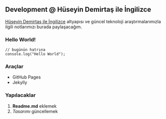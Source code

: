 ## Development @ Hüseyin Demirtaş ile İngilizce

[Hüseyin Demirtaş ile İngilizce](https:huseyindemirtas.net) altyapısı ve güncel teknoloji araştırmalarımızla ilgili notlarımızı burada paylaşacağım.

### Hello World!

```
// bugünün hatrına 
console.log("Hello World");
```

### Araçlar
- GitHub Pages
- Jekylly

### Yapılacaklar
1. **Readme.md** eklemek
2. _Tasarımı_ güncellemek


